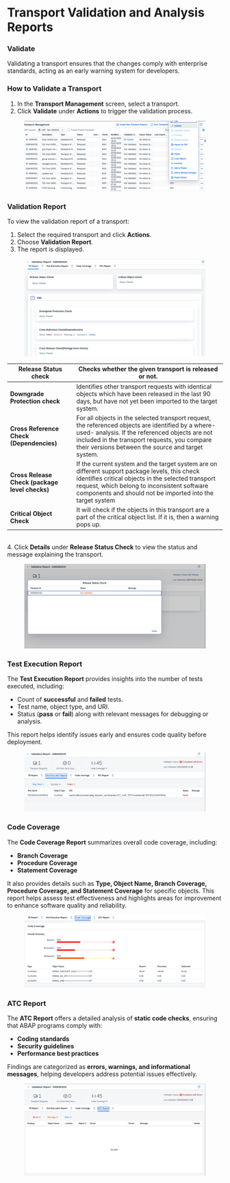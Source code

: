 # Transport Validation and Analysis Reports

### **Validate**

Validating a transport ensures that the changes comply with enterprise standards, acting as an early warning system for developers.

### **How to Validate a Transport**

1. In the **Transport Management** screen, select a transport.
2. Click **Validate** under **Actions** to trigger the validation process.

<figure><img src="../../.gitbook/assets/image (497).png" alt=""><figcaption></figcaption></figure>

### **Validation Report**

To view the validation report of a transport:

1. Select the required transport and click **Actions**.
2. Choose **Validation Report**.
3. The report is displayed.

<figure><img src="../../.gitbook/assets/image (499).png" alt=""><figcaption></figcaption></figure>

| **Release Status check**                       | Checks whether the given transport is released or not.                                                                                                                                                                                                            |
| ---------------------------------------------- | ----------------------------------------------------------------------------------------------------------------------------------------------------------------------------------------------------------------------------------------------------------------- |
| **Downgrade Protection check**                 | Identifies other transport requests with identical objects which have been released in the last 90 days, but have not yet been imported to the target system.                                                                                                     |
| **Cross Reference Check (Dependencies)**       | For all objects in the selected transport request, the referenced objects are identified by a where-used- analysis. If the referenced objects are not included in the transport requests, you compare their versions between the source and target system.        |
| **Cross Release Check (package level checks)** | If the current system and the target system are on different support package levels, this check identifies critical objects in the selected transport request, which belong to inconsistent software components and should not be imported into the target system |
| **Critical Object Check**                      | It will check if the objects in this transport are a part of the critical object list. If it is, then a warning pops up.                                                                                                                                          |

\
4\. Click **Details** under **Release Status Check** to view the status and message explaining the transport.

<figure><img src="../../.gitbook/assets/image (498).png" alt=""><figcaption></figcaption></figure>

### Test Execution Report

The **Test Execution Report** provides insights into the number of tests executed, including:

* Count of **successful** and **failed** tests.
* Test name, object type, and URI.
* Status (**pass** or **fail**) along with relevant messages for debugging or analysis.

This report helps identify issues early and ensures code quality before deployment.

<figure><img src="../../.gitbook/assets/image (230).png" alt=""><figcaption></figcaption></figure>

### Code Coverage

The **Code Coverage Report** summarizes overall code coverage, including:

* **Branch Coverage**
* **Procedure Coverage**
* **Statement Coverage**

It also provides details such as **Type, Object Name, Branch Coverage, Procedure Coverage, and Statement Coverage** for specific objects. This report helps assess test effectiveness and highlights areas for improvement to enhance software quality and reliability.

<figure><img src="../../.gitbook/assets/image (231).png" alt=""><figcaption></figcaption></figure>

### **ATC Report**&#x20;

The **ATC Report** offers a detailed analysis of **static code checks**, ensuring that ABAP programs comply with:

* **Coding standards**
* **Security guidelines**
* **Performance best practices**

Findings are categorized as **errors, warnings, and informational messages**, helping developers address potential issues effectively.

<figure><img src="../../.gitbook/assets/image (232).png" alt=""><figcaption></figcaption></figure>
